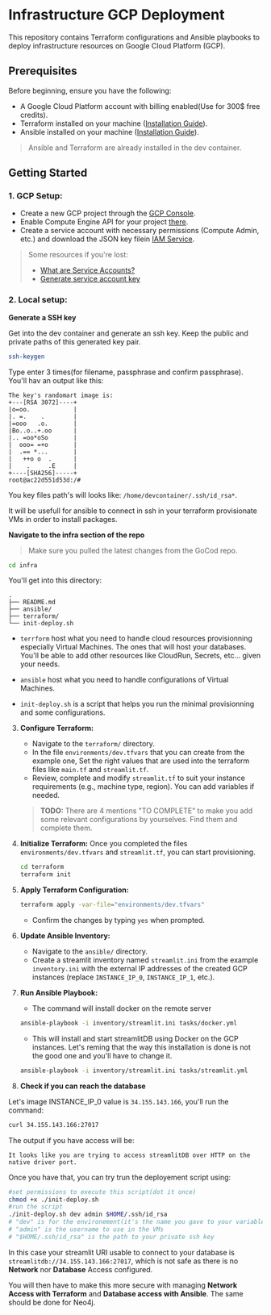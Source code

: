 # Infrastructure GCP Deployment

This repository contains Terraform configurations and Ansible playbooks to deploy infrastructure resources on Google Cloud Platform (GCP).

## Prerequisites

Before beginning, ensure you have the following:
- A Google Cloud Platform account with billing enabled(Use for 300$ free credits).
- Terraform installed on your machine ([Installation Guide](https://www.terraform.io/downloads.html)). 
- Ansible installed on your machine ([Installation Guide](https://docs.ansible.com/ansible/latest/installation_guide/intro_installation.html)).
> Ansible and Terraform are already installed in the dev container.
## Getting Started

### 1. **GCP Setup:**
   - Create a new GCP project through the [GCP Console](https://console.cloud.google.com/projectcreate).
   - Enable Compute Engine API for your project [there](https://console.cloud.google.com/marketplace/product/google/compute.googleapis.com?).
   - Create a service account with necessary permissions (Compute Admin, etc.) and download the JSON key filein [IAM Service](https://console.cloud.google.com/iam-admin/serviceaccounts?).
   > Some resources if you're lost:
   > - [What are Service Accounts?](https://www.youtube.com/watchv=xXk1YlkKW_k)
   > - [Generate service account key](https://www.youtube.com/watch?v=dj9fxiuz4WM)


### 2. **Local setup:**
**Generate a SSH key**

Get into the dev container and generate an ssh key.
Keep the public and private paths of this generated key pair. 

```bash
ssh-keygen
```
Type enter 3 times(for filename, passphrase and confirm passphrase). 
You'll hav an output like this:
```
The key's randomart image is:
+---[RSA 3072]----+
|o=oo.            |
|. =.    .        |
|=ooo   .o.       |
|Bo..o..+.oo      |
|.. =oo*oSo       |
|  ooo= =+o       |
|  .== *...       |
|   ++o o  .      |
|    .     .E     |
+----[SHA256]-----+
root@ac22d551d53d:/#
```
You key files path's will looks like: `/home/devcontainer/.ssh/id_rsa*`.

It will be usefull for ansible to connect in ssh in your terraform provisionate VMs in order to install packages.


   
**Navigate to the infra section of the repo**
> Make sure you pulled the latest changes from the GoCod repo.
   ```bash
   cd infra
   ```
You'll get into this directory:
```
.
├── README.md
├── ansible/
├── terraform/
└── init-deploy.sh
```

- `terrform` host what you need to handle cloud resources provisionning especially Virtual Machines. The ones that will host your databases. You'll be able to add other resources like CloudRun, Secrets, etc... given your needs.

- `ansible` host what you need to handle configurations of Virtual Machines.

- `init-deploy.sh` is a script that helps you run the minimal provisionning and some configurations.

3. **Configure Terraform:**
   - Navigate to the `terraform/` directory.
   - In the file `environments/dev.tfvars` that you can create from the example one, Set the right values that are used into the terraform files like `main.tf` and `streamlit.tf`.
   - Review, complete and modify `streamlit.tf` to suit your instance requirements (e.g., machine type, region). You can add variables if needed. 
   
   > **TODO:** There are 4 mentions "TO COMPLETE" to make you add some relevant configurations by yourselves. Find them and complete them.

4. **Initialize Terraform:**
Once you completed the files `environments/dev.tfvars` and `streamlit.tf`, you can start provisioning.
   ```bash
   cd terraform
   terraform init
   ```

5. **Apply Terraform Configuration:**
   ```bash
   terraform apply -var-file="environments/dev.tfvars"
   ```
   - Confirm the changes by typing `yes` when prompted.

6. **Update Ansible Inventory:**
   - Navigate to the `ansible/` directory.
   - Create a streamlit inventory named `streamlit.ini` from the example `inventory.ini` with the external IP addresses of the created GCP instances (replace `INSTANCE_IP_0`, `INSTANCE_IP_1`, etc.).

7. **Run Ansible Playbook:**
   - The command will install docker on the remote server
   ```bash
   ansible-playbook -i inventory/streamlit.ini tasks/docker.yml
   ```
   - This will install and start streamlitDB using Docker on the GCP instances. Let's reming that the way this installation is done is not the good one and you'll have to change it.
   ```bash
   ansible-playbook -i inventory/streamlit.ini tasks/streamlit.yml
   ```

8. **Check if you can reach the database**

Let's image INSTANCE_IP_0 value is `34.155.143.166`, you'll run the command:
   ```bash
curl 34.155.143.166:27017
   ```
The output if you have access will be:
```
It looks like you are trying to access streamlitDB over HTTP on the native driver port.
```
Once you have that, you can try trun the deployement script using:
```bash
#set permissions to execute this script(dot it once)
chmod +x ./init-deploy.sh
#run the script
./init-deploy.sh dev admin $HOME/.ssh/id_rsa
# "dev" is for the environement(it's the name you gave to your variables file)
# "admin" is the username to use in the VMs
# "$HOME/.ssh/id_rsa" is the path to your private ssh key
```
In this case your streamlit URI usable to connect to your database is `streamlitdb://34.155.143.166:27017`, which is not safe as there is no **Network** nor **Database** Access configured.

You will then have to make this more secure with managing **Network Access with Terraform** and **Database access with Ansible**. The same should be done for Neo4j.
